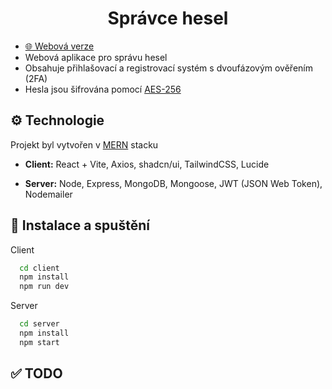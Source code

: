 
<h1 align="center">Správce hesel</h1>
<ul>
  <li><a href="https://app-62zq.onrender.com/">🌐 Webová verze</a></li>
  <li>Webová aplikace pro správu hesel</li>
  <li>Obsahuje přihlašovací a registrovací systém s dvoufázovým ověřením (2FA)</li>
  <li>Hesla jsou šifrována pomocí <a href="https://cs.wikipedia.org/wiki/Advanced_Encryption_Standard">AES-256</a></li>
</ul>

## ⚙️ Technologie

<p>Projekt byl vytvořen v <a href="https://www.mongodb.com/resources/languages/mern-stack">MERN</a> stacku</p>

- **Client:** React + Vite, Axios, shadcn/ui, TailwindCSS, Lucide

- **Server:** Node, Express, MongoDB, Mongoose, JWT (JSON Web Token), Nodemailer

## 🚀 Instalace a spuštění

Client

```bash
  cd client
  npm install
  npm run dev
```
Server

```bash
  cd server
  npm install
  npm start
```
## ✅ TODO
